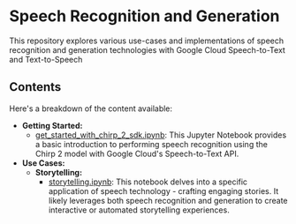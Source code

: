 # Speech Recognition and Generation

This repository explores various use-cases and implementations of speech recognition and generation technologies with Google Cloud Speech-to-Text and Text-to-Speech

## Contents

Here's a breakdown of the content available:

- **Getting Started:**
  - [get_started_with_chirp_2_sdk.ipynb](getting-started/get_started_with_chirp_2_sdk.ipynb): This Jupyter Notebook provides a basic introduction to performing speech recognition using the Chirp 2 model with Google Cloud's Speech-to-Text API.
- **Use Cases:**
  - **Storytelling:**
    - [storytelling.ipynb](use-cases/storytelling/storytelling.ipynb): This notebook delves into a specific application of speech technology - crafting engaging stories. It likely leverages both speech recognition and generation to create interactive or automated storytelling experiences.
